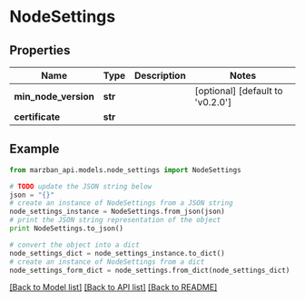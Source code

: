 # NodeSettings


## Properties

Name | Type | Description | Notes
------------ | ------------- | ------------- | -------------
**min_node_version** | **str** |  | [optional] [default to 'v0.2.0']
**certificate** | **str** |  | 

## Example

```python
from marzban_api.models.node_settings import NodeSettings

# TODO update the JSON string below
json = "{}"
# create an instance of NodeSettings from a JSON string
node_settings_instance = NodeSettings.from_json(json)
# print the JSON string representation of the object
print NodeSettings.to_json()

# convert the object into a dict
node_settings_dict = node_settings_instance.to_dict()
# create an instance of NodeSettings from a dict
node_settings_form_dict = node_settings.from_dict(node_settings_dict)
```
[[Back to Model list]](../README.md#documentation-for-models) [[Back to API list]](../README.md#documentation-for-api-endpoints) [[Back to README]](../README.md)


